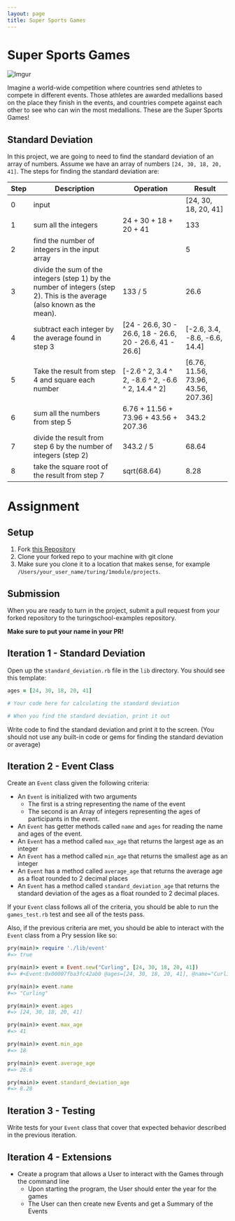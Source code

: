 ```yaml
---
layout: page
title: Super Sports Games
---
```


# Super Sports Games

![Imgur](https://i.imgur.com/wwM9IQe.png)

Imagine a world-wide competition where countries send athletes to compete in different events. Those athletes are awarded medallions based on the place they finish in the events, and countries compete against each other to see who can win the most medallions. These are the Super Sports Games!

## Standard Deviation

In this project, we are going to need to find the standard deviation of an array of numbers. Assume we have an array of numbers `[24, 30, 18, 20, 41]`. The steps for finding the standard deviation are:

Step | Description | Operation | Result
--- | --- | ---- | ---
0 | input | | [24, 30, 18, 20, 41]
1 | sum all the integers | 24 + 30 + 18 + 20 + 41 | 133
2 | find the number of integers in the input array | | 5 |
3 | divide the sum of the integers (step 1) by the number of integers (step 2). This is the average (also known as the mean). | 133 / 5 | 26.6
4 | subtract each integer by the average found in step 3 | [24 - 26.6, 30 - 26.6, 18 - 26.6, 20 - 26.6, 41 - 26.6] | [-2.6, 3.4, -8.6, -6.6, 14.4]
5 | Take the result from step 4 and square each number | [-2.6 ^ 2, 3.4 ^ 2, -8.6 ^ 2, -6.6 ^ 2, 14.4 ^ 2] | [6.76, 11.56, 73.96, 43.56, 207.36]
6 | sum all the numbers from step 5 | 6.76 + 11.56 + 73.96 + 43.56 + 207.36 | 343.2
7 | divide the result from step 6 by the number of integers (step 2) | 343.2 / 5 | 68.64
8 | take the square root of the result from step 7 | sqrt(68.64) | 8.28

# Assignment

## Setup

1. Fork [this Repository](https://github.com/turingschool-examples/super_sports_games)
1. Clone your forked repo to your machine with git clone <ssh key for your repo>
  1. Make sure you clone it to a location that makes sense, for example `/Users/your_user_name/turing/1module/projects`.

## Submission

When you are ready to turn in the project, submit a pull request from your forked repository to the turingschool-examples repository.

**Make sure to put your name in your PR!**

## Iteration 1 - Standard Deviation

Open up the `standard_deviation.rb` file in the `lib` directory. You should see this template:

```ruby
ages = [24, 30, 18, 20, 41]

# Your code here for calculating the standard deviation

# When you find the standard deviation, print it out
```

Write code to find the standard deviation and print it to the screen. (You should not use any built-in code or gems for finding the standard deviation or average)

## Iteration 2 - Event Class

Create an `Event` class given the following criteria:

* An `Event` is initialized with two arguments
  * The first is a string representing the name of the event
  * The second is an Array of integers representing the ages of participants in the event.
* An `Event` has getter methods called `name` and `ages` for reading the name and ages of the event.
* An `Event` has a method called `max_age` that returns the largest age as an integer
* An `Event` has a method called `min_age` that returns the smallest age as an integer
* An `Event` has a method called `average_age` that returns the average age as a float rounded to 2 decimal places
* An `Event` has a method called `standard_deviation_age` that returns the standard deviation of the ages as a float rounded to 2 decimal places.

If your `Event` class follows all of the criteria, you should be able to run the `games_test.rb` test and see all of the tests pass.

Also, if the previous criteria are met, you should be able to interact with the `Event` class from a Pry session like so:

```ruby
pry(main)> require './lib/event'
#=> true

pry(main)> event = Event.new("Curling", [24, 30, 18, 20, 41])
#=> #<Event:0x00007fba3fc42ab0 @ages=[24, 30, 18, 20, 41], @name="Curling">

pry(main)> event.name
#=> "Curling"

pry(main)> event.ages
#=> [24, 30, 18, 20, 41]

pry(main)> event.max_age
#=> 41

pry(main)> event.min_age
#=> 18

pry(main)> event.average_age
#=> 26.6

pry(main)> event.standard_deviation_age
#=> 8.28
```

## Iteration 3 - Testing

Write tests for your `Event` class that cover that expected behavior described in the previous iteration.

## Iteration 4 - Extensions

* Create a program that allows a User to interact with the Games through the command line
  * Upon starting the program, the User should enter the year for the games
  * The User can then create new Events and get a Summary of the Events

